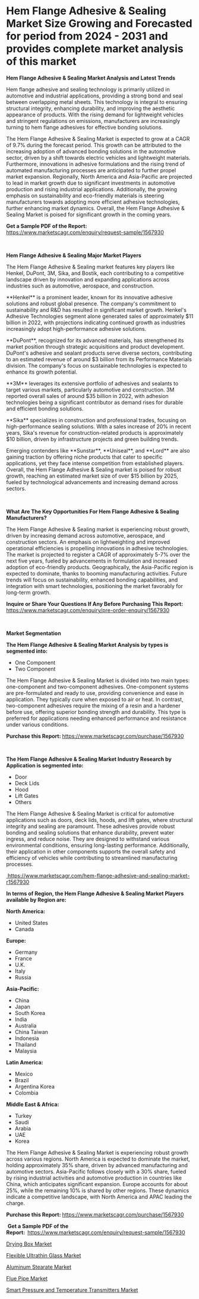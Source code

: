 <p><h1>Hem Flange Adhesive & Sealing Market Size Growing and Forecasted for period from 2024 - 2031 and provides complete market analysis of this market</h1></p><p><strong>Hem Flange Adhesive & Sealing Market Analysis and Latest Trends</strong></p>
<p><p>Hem flange adhesive and sealing technology is primarily utilized in automotive and industrial applications, providing a strong bond and seal between overlapping metal sheets. This technology is integral to ensuring structural integrity, enhancing durability, and improving the aesthetic appearance of products. With the rising demand for lightweight vehicles and stringent regulations on emissions, manufacturers are increasingly turning to hem flange adhesives for effective bonding solutions.</p><p>The Hem Flange Adhesive & Sealing Market is expected to grow at a CAGR of 9.7% during the forecast period. This growth can be attributed to the increasing adoption of advanced bonding solutions in the automotive sector, driven by a shift towards electric vehicles and lightweight materials. Furthermore, innovations in adhesive formulations and the rising trend of automated manufacturing processes are anticipated to further propel market expansion. Regionally, North America and Asia-Pacific are projected to lead in market growth due to significant investments in automotive production and rising industrial applications. Additionally, the growing emphasis on sustainability and eco-friendly materials is steering manufacturers towards adopting more efficient adhesive technologies, further enhancing market dynamics. Overall, the Hem Flange Adhesive & Sealing Market is poised for significant growth in the coming years.</p></p>
<p><strong>Get a Sample PDF of the Report:&nbsp;</strong> <a href="https://www.marketscagr.com/enquiry/request-sample/1567930">https://www.marketscagr.com/enquiry/request-sample/1567930</a></p>
<p>&nbsp;</p>
<p><strong>Hem Flange Adhesive & Sealing Major Market Players</strong></p>
<p><p>The Hem Flange Adhesive & Sealing market features key players like Henkel, DuPont, 3M, Sika, and Bostik, each contributing to a competitive landscape driven by innovation and expanding applications across industries such as automotive, aerospace, and construction.</p><p>**Henkel** is a prominent leader, known for its innovative adhesive solutions and robust global presence. The company's commitment to sustainability and R&D has resulted in significant market growth. Henkel's Adhesive Technologies segment alone generated sales of approximately $11 billion in 2022, with projections indicating continued growth as industries increasingly adopt high-performance adhesive solutions.</p><p>**DuPont**, recognized for its advanced materials, has strengthened its market position through strategic acquisitions and product development. DuPont's adhesive and sealant products serve diverse sectors, contributing to an estimated revenue of around $3 billion from its Performance Materials division. The company's focus on sustainable technologies is expected to enhance its growth potential.</p><p>**3M** leverages its extensive portfolio of adhesives and sealants to target various markets, particularly automotive and construction. 3M reported overall sales of around $35 billion in 2022, with adhesion technologies being a significant contributor as demand rises for durable and efficient bonding solutions.</p><p>**Sika** specializes in construction and professional trades, focusing on high-performance sealing solutions. With a sales increase of 20% in recent years, Sika's revenue for construction-related products is approximately $10 billion, driven by infrastructure projects and green building trends.</p><p>Emerging contenders like **Sunstar**, **Uniseal**, and **Lord** are also gaining traction by offering niche products that cater to specific applications, yet they face intense competition from established players. Overall, the Hem Flange Adhesive & Sealing market is poised for robust growth, reaching an estimated market size of over $15 billion by 2025, fueled by technological advancements and increasing demand across sectors.</p></p>
<p>&nbsp;</p>
<p><strong>What Are The Key Opportunities For Hem Flange Adhesive & Sealing Manufacturers?</strong></p>
<p><p>The Hem Flange Adhesive & Sealing market is experiencing robust growth, driven by increasing demand across automotive, aerospace, and construction sectors. An emphasis on lightweighting and improved operational efficiencies is propelling innovations in adhesive technologies. The market is projected to register a CAGR of approximately 5-7% over the next five years, fueled by advancements in formulation and increased adoption of eco-friendly products. Geographically, the Asia-Pacific region is expected to dominate, thanks to booming manufacturing activities. Future trends will focus on sustainability, enhanced bonding capabilities, and integration with smart technologies, positioning the market favorably for long-term growth.</p></p>
<p><strong>Inquire or Share Your Questions If Any Before Purchasing This Report:</strong> <a href="https://www.marketscagr.com/enquiry/pre-order-enquiry/1567930">https://www.marketscagr.com/enquiry/pre-order-enquiry/1567930</a></p>
<p>&nbsp;</p>
<p><strong>Market Segmentation</strong></p>
<p><strong>The Hem Flange Adhesive & Sealing Market Analysis by types is segmented into:</strong></p>
<p><ul><li>One Component</li><li>Two Component</li></ul></p>
<p><p>The Hem Flange Adhesive & Sealing Market is divided into two main types: one-component and two-component adhesives. One-component systems are pre-formulated and ready to use, providing convenience and ease in application. They typically cure when exposed to air or heat. In contrast, two-component adhesives require the mixing of a resin and a hardener before use, offering superior bonding strength and durability. This type is preferred for applications needing enhanced performance and resistance under various conditions.</p></p>
<p><strong>Purchase this Report:&nbsp;</strong><a href="https://www.marketscagr.com/purchase/1567930">https://www.marketscagr.com/purchase/1567930</a></p>
<p>&nbsp;</p>
<p><strong>The Hem Flange Adhesive & Sealing Market Industry Research by Application is segmented into:</strong></p>
<p><ul><li>Door</li><li>Deck Lids</li><li>Hood</li><li>Lift Gates</li><li>Others</li></ul></p>
<p><p>The Hem Flange Adhesive & Sealing Market is critical for automotive applications such as doors, deck lids, hoods, and lift gates, where structural integrity and sealing are paramount. These adhesives provide robust bonding and sealing solutions that enhance durability, prevent water ingress, and reduce noise. They are designed to withstand various environmental conditions, ensuring long-lasting performance. Additionally, their application in other components supports the overall safety and efficiency of vehicles while contributing to streamlined manufacturing processes.</p></p>
<p><a href="https://www.marketscagr.com/hem-flange-adhesive-and-sealing-market-r1567930">&nbsp;https://www.marketscagr.com/hem-flange-adhesive-and-sealing-market-r1567930</a></p>
<p><strong>In terms of Region, the Hem Flange Adhesive & Sealing Market Players available by Region are:</strong></p>
<p>
    <p> <strong> North America: </strong>
        <ul>
            <li>United States</li>
            <li>Canada</li>
        </ul>
        </p> 
    <p> <strong> Europe: </strong>
        <ul>
            <li>Germany</li>
            <li>France</li>
            <li>U.K.</li>
            <li>Italy</li>
            <li>Russia</li>
        </ul>
        </p> 
    <p> <strong> Asia-Pacific: </strong>
        <ul>
            <li>China</li>
            <li>Japan</li>
            <li>South Korea</li>
            <li>India</li>
            <li>Australia</li>
            <li>China Taiwan</li>
            <li>Indonesia</li>
            <li>Thailand</li>
            <li>Malaysia</li>
        </ul>
        </p> 
    <p> <strong> Latin America: </strong>
        <ul>
            <li>Mexico</li>
            <li>Brazil</li>
            <li>Argentina Korea</li>
            <li>Colombia</li>
        </ul>
        </p> 
    <p> <strong> Middle East & Africa: </strong>
        <ul>
            <li>Turkey</li>
            <li>Saudi</li>
            <li>Arabia</li>
            <li>UAE</li>
            <li>Korea</li>
        </ul>
    </p>
    </p>
<p><p>The Hem Flange Adhesive & Sealing Market is experiencing robust growth across various regions. North America is expected to dominate the market, holding approximately 35% share, driven by advanced manufacturing and automotive sectors. Asia-Pacific follows closely with a 30% share, fueled by rising industrial activities and automotive production in countries like China, which anticipates significant expansion. Europe accounts for about 25%, while the remaining 10% is shared by other regions. These dynamics indicate a competitive landscape, with North America and APAC leading the charge.</p></p>
<p><strong>Purchase this Report: </strong><a href="https://www.marketscagr.com/purchase/1567930">https://www.marketscagr.com/purchase/1567930</a></p>
<p>&nbsp;<strong>Get a Sample PDF of the Report:&nbsp;&nbsp;</strong><a href="https://www.marketscagr.com/enquiry/request-sample/1567930">https://www.marketscagr.com/enquiry/request-sample/1567930</a></p>
<p><strong></strong></p>
<p><p><a href="https://medium.com/@janickjohns/drying-box-market-trends-and-market-growth-outlook-2024-2031-ccea1ebbbab4">Drying Box Market</a></p><p><a href="https://issuu.com/reportprime-2/docs/flexible-ultrathin-glass-market-siz_20606265c09aab">Flexible Ultrathin Glass Market</a></p><p><a href="https://www.linkedin.com/pulse/aluminum-stearate-industry-analysis-report-its-market-size-oos0e?trackingId=TPtUF5d6TY2SH2M4jfMc9w%3D%3D">Aluminum Stearate Market</a></p><p><a href="https://www.linkedin.com/pulse/unveiling-market-trends-global-flue-pipe-growth-regional-xnfne?trackingId=vL5b9RLMQkyDUOUjktpW1g%3D%3D">Flue Pipe Market</a></p><p><a href="https://issuu.com/reportprime-2/docs/smart-pressure-and-temperature-tran_ef5b9cffb2547e">Smart Pressure and Temperature Transmitters Market</a></p></p>